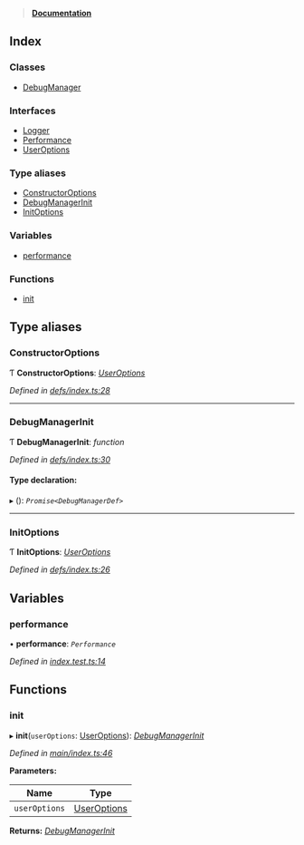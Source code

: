 > **[Documentation](README.md)**

## Index

### Classes

* [DebugManager](classes/debugmanager.md)

### Interfaces

* [Logger](interfaces/logger.md)
* [Performance](interfaces/performance.md)
* [UserOptions](interfaces/useroptions.md)

### Type aliases

* [ConstructorOptions](README.md#constructoroptions)
* [DebugManagerInit](README.md#debugmanagerinit)
* [InitOptions](README.md#initoptions)

### Variables

* [performance](README.md#performance)

### Functions

* [init](README.md#init)

## Type aliases

###  ConstructorOptions

Ƭ **ConstructorOptions**: *[UserOptions](interfaces/useroptions.md)*

*Defined in [defs/index.ts:28](https://github.com/badbatch/graphql-box/blob/22b398c/packages/debug-manager/src/defs/index.ts#L28)*

___

###  DebugManagerInit

Ƭ **DebugManagerInit**: *function*

*Defined in [defs/index.ts:30](https://github.com/badbatch/graphql-box/blob/22b398c/packages/debug-manager/src/defs/index.ts#L30)*

#### Type declaration:

▸ (): *`Promise<DebugManagerDef>`*

___

###  InitOptions

Ƭ **InitOptions**: *[UserOptions](interfaces/useroptions.md)*

*Defined in [defs/index.ts:26](https://github.com/badbatch/graphql-box/blob/22b398c/packages/debug-manager/src/defs/index.ts#L26)*

## Variables

###  performance

• **performance**: *`Performance`*

*Defined in [index.test.ts:14](https://github.com/badbatch/graphql-box/blob/22b398c/packages/debug-manager/src/index.test.ts#L14)*

## Functions

###  init

▸ **init**(`userOptions`: [UserOptions](interfaces/useroptions.md)): *[DebugManagerInit](README.md#debugmanagerinit)*

*Defined in [main/index.ts:46](https://github.com/badbatch/graphql-box/blob/22b398c/packages/debug-manager/src/main/index.ts#L46)*

**Parameters:**

Name | Type |
------ | ------ |
`userOptions` | [UserOptions](interfaces/useroptions.md) |

**Returns:** *[DebugManagerInit](README.md#debugmanagerinit)*